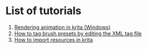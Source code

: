 # List of tutorials

1. [Rendering animation in krita (Windows)](ffmpeg_krita_windows.md)
2. [How to tag brush presets by editing the XML tag file](edit_tags_xml.md)
3. [How to import resources in krita](add_resources.md) 
